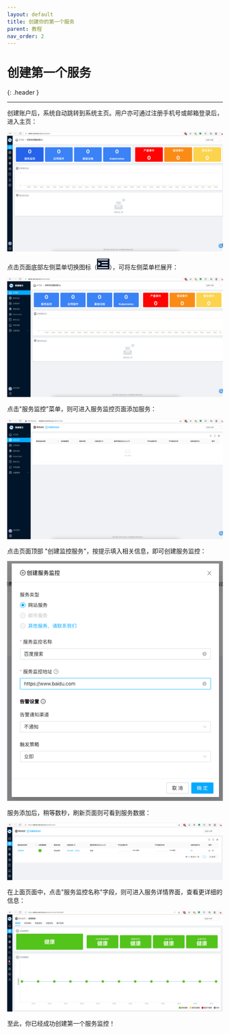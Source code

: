 ```yaml
---
layout: default
title: 创建你的第一个服务
parent: 教程
nav_order: 2
---
```


# 创建第一个服务
{: .header }

---

创建账户后，系统自动跳转到系统主页。用户亦可通过注册手机号或邮箱登录后，进入主页：

![dashboard.png](/assets/images/tutorial/first/dashboard.png)

点击页面底部左侧菜单切换图标（![switch.png](/assets/images/tutorial/first/switch.png)），可将左侧菜单栏展开：

![dashboard_expanded.png](/assets/images/tutorial/first/dashboard_expanded.png)

点击"服务监控"菜单，则可进入服务监控页面添加服务：

![spm_dash.png](/assets/images/tutorial/first/spm_dash.png)

点击页面顶部 "创建监控服务"，按提示填入相关信息，即可创建服务监控：

![spm_add.png](/assets/images/tutorial/first/spm_add.png)

服务添加后，稍等数秒，刷新页面则可看到服务数据：

![spm_list.png](/assets/images/tutorial/first/spm_list.png)

在上面页面中，点击"服务监控名称"字段，则可进入服务详情界面，查看更详细的信息：

![spm_detail.png](/assets/images/tutorial/first/spm_detail.png)

至此，你已经成功创建第一个服务监控！